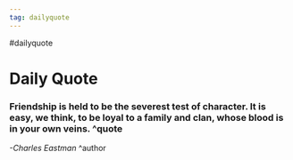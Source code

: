 ```yaml
---
tag: dailyquote
---
```


#dailyquote

# Daily Quote

### Friendship is held to be the severest test of character. It is easy, we think, to be loyal to a family and clan, whose blood is in your own veins. ^quote
*-Charles Eastman* ^author
